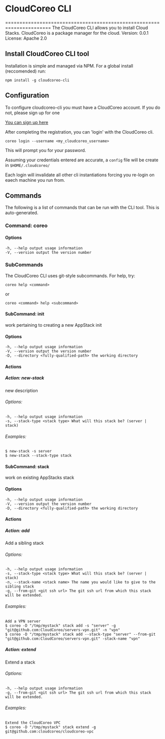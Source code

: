 # CloudCoreo CLI
======================================================================
The CloudCoreo CLI allows you to install Cloud Stacks. CloudCoreo is a package manager for the cloud.
Version: 0.0.1
License: Apache 2.0

## Install CloudCoreo CLI tool

Installation is simple and managed via NPM. For a global install (reccomended) run:

```
npm install -g cloudcoreo-cli
```

## Configuration

To configure cloudcoreo-cli you must have a CloudCoreo account. If you do not, please sign up for one

[You can sign up here](https://www.cloudcoreo.com/)

After completing the registration, you can 'login' with the CloudCoreo cli.

```
coreo login --username <my_cloudcoreo_username>
```

This will prompt you for your password.

Assuming your credentials entered are accurate, a `config` file will be create in `$HOME/.cloudcoreo/`

Each login will invalidate all other cli instantiations forcing you re-login on eaech machine you run from.

## Commands

The following is a list of commands that can be run with the CLI tool. This is auto-generated.
### Command: **coreo**

#### Options

```
-h, --help output usage information
-V, --version output the version number
```

### SubCommands

The CloudCoreo CLI uses git-style subcommands.
For help, try:
```
coreo help <command>
```
or
```
coreo <command> help <subcommand>
```
#### SubCommand: init

 work pertaining to creating a new AppStack init
#### Options

```
-h, --help output usage information
-V, --version output the version number
-D, --directory <fully-qualified-path> the working directory
```
#### Actions

##### Action: new-stack

  new description

###### Options:

```
-h, --help output usage information
-s, --stack-type <stack type> What will this stack be? (server | stack)
```
###### Examples:

```
$ new-stack -s server
$ new-stack --stack-type stack
```
#### SubCommand: stack

 work on existing AppStacks stack
#### Options

```
-h, --help output usage information
-V, --version output the version number
-D, --directory <fully-qualified-path> the working directory
```
#### Actions

##### Action: add

  Add a sibling stack

###### Options:

```
-h, --help output usage information
-s, --stack-type <stack type> What will this stack be? (server | stack)
-n, --stack-name <stack name> The name you would like to give to the sibling stack
-g, --from-git <git ssh url> The git ssh url from which this stack will be extended.
```
###### Examples:

```
Add a VPN server
$ coreo -D "/tmp/mystack" stack add -s "server" -g "git@github.com:CloudCoreo/servers-vpn.git" -n "vpn"
$ coreo -D "/tmp/mystack" stack add --stack-type "server" --from-git "git@github.com:CloudCoreo/servers-vpn.git" -stack-name "vpn"
```
##### Action: extend

  Extend a stack

###### Options:

```
-h, --help output usage information
-g, --from-git <git ssh url> The git ssh url from which this stack will be extended.
```
###### Examples:

```
Extend the CloudCoreo VPC
$ coreo -D "/tmp/mystack" stack extend -g git@github.com:cloudcoreo/cloudcoreo-vpc
```
